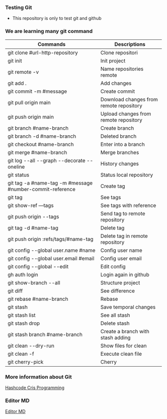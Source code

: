### Testing Git 

- This repository is only to test git and github

### We are learning many git command
                    
Commands  | Descriptions
------------- | -------------
git clone #url-http-repository | Clone repositori
git init | Init project
git remote -v  | Name repositories remote
git add .  | Add changes
git commit -m #message  | Create commit
git pull origin main | Download changes from remote repository
git push origin main | Upload changes from remote repository
git branch #name-branch | Create branch
git branch -d #name-branch | Deleted branch
git checkout #name-branch | Enter into a branch 
git merge #name-branch | Merge branches
git log --all --graph --decorate --oneline | History changes
git status | Status local repository
git tag -a #name-tag -m #message #number-commit-reference | Create tag
git tag | See tags
git show-ref —tags | See tags with reference
git push origin --tags | Send tag to remote repository
git tag -d #name-tag | Delete tag
git push origin :refs/tags/#name-tag | Delete tag in remote repository
git config --global user.name #name | Config user name
git config --global user.email #email | Config user email
git config --global --edit | Edit config
gh auth login | Login again in github
git show-branch --all | Structure project
git diff | See difference
git rebase #name-branch | Rebase
git stash | Save temporal changes
git stash list | See all stash
git stash drop | Delete stash
git stash branch #name-branch | Create a branch with stash adding
git clean --dry-run | Show files for clean
git clean -f | Execute clean file
git cherry-pick | Cherry

### More information about Git

[Hashcode Cris Programming](https://crisprogramming.hashnode.dev/)

### Editor MD
[Editor MD](https://pandao.github.io/editor.md/en.html)
